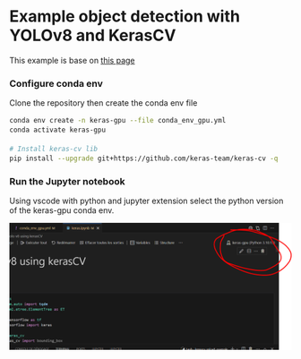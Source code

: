# Example object detection with YOLOv8 and KerasCV

This example is base on [this page](https://colab.research.google.com/github/keras-team/keras-io/blob/master/examples/vision/ipynb/yolov8.ipynb#scrollTo=2hlzYHXQ3R2a)

### Configure conda env
Clone the repository then create the conda env file

```bash
conda env create -n keras-gpu --file conda_env_gpu.yml
conda activate keras-gpu

# Install keras-cv lib
pip install --upgrade git+https://github.com/keras-team/keras-cv -q
```

### Run the Jupyter notebook
Using vscode with python and jupyter extension select the python version of the keras-gpu conda env.

![Alt text](image.png)